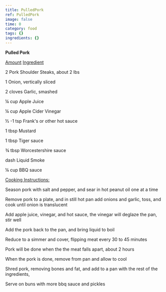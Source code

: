 ```yaml
---
title: PulledPork
ref: PulledPork
image: false
time: 0
category: food
tags: {}
ingredients: {}
---
```

**Pulled Pork**



[Amount]() [Ingredient]()

2 Pork Shoulder Steaks, about 2 lbs

1 Onion, vertically sliced

2 cloves Garlic, smashed


¼ cup Apple Juice

¼ cup Apple Cider Vinegar

½ -1 tsp Frank's or other hot sauce


1 tbsp Mustard

1 tbsp Tiger sauce

¾ tbsp Worcestershire sauce

dash Liquid Smoke

¼ cup BBQ sauce



[Cooking Instructions:]()


Season pork with salt and pepper, and sear in hot peanut oil one at a
time

Remove pork to a plate, and in still hot pan add onions and garlic,
toss, and cook until onion is translucent

Add apple juice, vinegar, and hot sauce, the vinegar will deglaze the
pan, stir well

Add the pork back to the pan, and bring liquid to boil

Reduce to a simmer and cover, flipping meat every 30 to 45 minutes

Pork will be done when the the meat falls apart, about 2 hours


When the pork is done, remove from pan and allow to cool

Shred pork, removing bones and fat, and add to a pan with the rest of
the ingredients,

Serve on buns with more bbq sauce and pickles
